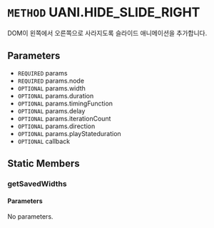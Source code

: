 # `METHOD` UANI.HIDE_SLIDE_RIGHT
DOM이 왼쪽에서 오른쪽으로 사라지도록 슬라이드 애니메이션을 추가합니다.

## Parameters
* `REQUIRED` params 
* `REQUIRED` params.node 
* `OPTIONAL` params.width 
* `OPTIONAL` params.duration 
* `OPTIONAL` params.timingFunction 
* `OPTIONAL` params.delay 
* `OPTIONAL` params.iterationCount 
* `OPTIONAL` params.direction 
* `OPTIONAL` params.playStateduration 
* `OPTIONAL` callback 

## Static Members

### getSavedWidths
#### Parameters
No parameters.
